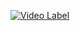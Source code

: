 [![Video Label](http://img.youtube.com/vi/3AfjKQNlUwY/0.jpg)](https://www.youtube.com/watch?v=3AfjKQNlUwY)
